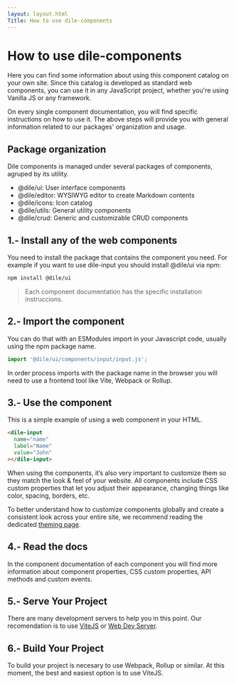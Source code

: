 ```yaml
---
layout: layout.html
Title: How to use dile-components
---
```


# How to use dile-components

Here you can find some information about using this component catalog on your own site. Since this catalog is developed as standard web components, you can use it in any JavaScript project, whether you're using Vanilla JS or any framework.

On every single component documentation, you will find specific instructions on how to use it. The above steps will provide you with general information related to our packages' organization and usage.

## Package organization

Dile components is managed under several packages of components, agruped by its utility.

- @dile/ui: User interface components
- @dile/editor: WYSIWYG editor to create Markdown contents
- @dile/icons: Icon catalog
- @dile/utils: General utility components
- @dile/crud: Generic and customizable CRUD components

## 1.- Install any of the web components

You need to install the package that contains the component you need. For example if you want to use dile-input you should install @dile/ui via npm:

```bash
npm install @dile/ui
```

> Each component documentation has the specific installation instruccions.


## 2.- Import the component

You can do that with an ESModules import in your Javascript code, usually using the npm package name. 

```javascript
import '@dile/ui/components/input/input.js';
```

In order process imports with the package name in the browser you will need to use a frontend tool like Vite, Webpack or Rollup. 

## 3.- Use the component

This is a simple example of using a web component in your HTML.

```html
<dile-input
  name="name"
  label="Name"
  value="John"
></dile-input>
```

When using the components, it’s also very important to customize them so they match the look & feel of your website. All components include CSS custom properties that let you adjust their appearance, changing things like color, spacing, borders, etc.

To better understand how to customize components globally and create a consistent look across your entire site, we recommend reading the dedicated [theming page](/theming/).


## 4.- Read the docs

In the component documentation of each component you will find more information about component properties, CSS custom properties, API methods and custom events.

## 5.- Serve Your Project

There are many development servers to help you in this point. Our recomendation is to use [ViteJS](https://vitejs.dev/) or [Web Dev Server](https://modern-web.dev/docs/dev-server/overview/). 

## 6.- Build Your Project

To build your project is necesary to use Webpack, Rollup or similar. At this moment, the best and easiest option is to use ViteJS.
